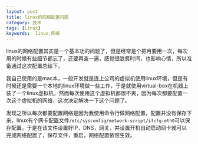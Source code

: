 ```yaml
---
layout: post
title: linux的网络配置问题
category: 技术
tags: [Linux] 
keywords:  linux,网络
---
```


linux的网络配置其实是一个基本功的问题了，但是经常是个把月要用一次，每次用的时候有些细节都忘了，还要再查一遍，感觉很浪费时间，也影响心情，所以准备通过这次配置总结下。

我自己使用的是mac本，一般开发就是连上公司的虚拟机使用linux环境，但是有时候还是需要一个本地的linux环境做一些工作，于是就使用virtual-box在机器上装了一个linux虚拟机，然而每次使用这个虚拟机都很不爽，因为每次都要配置一次这个虚拟机的网络，这次决定解决一下这个问题了。

发现之所以每次都要配置网络是因为我使用命令行做网络配置，配置并没有保存下来，linux有个网卡配置文件`/etc/sysconfig/network-script/ifcfg-eth0`可以保存配置，于是在该文件设置好IP，DNS，网关，并设置开机自动启动网卡就可以完成网络配置了，保存文件，重启，网络配置依然生效。


